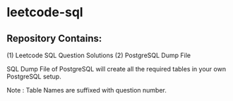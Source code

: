 # leetcode-sql

Repository Contains:
--------------------
(1) Leetcode SQL Question Solutions
(2) PostgreSQL Dump File


SQL Dump File of PostgreSQL will create all the required tables in your own PostgreSQL setup.

Note : Table Names are suffixed with question number.
